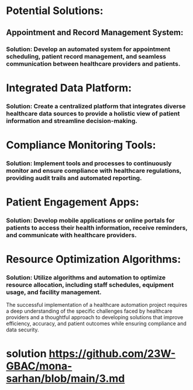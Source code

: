 # Potential Solutions:
## Appointment and Record Management System:

### Solution: Develop an automated system for appointment scheduling, patient record management, and seamless communication between healthcare providers and patients.
# Integrated Data Platform:

### Solution: Create a centralized platform that integrates diverse healthcare data sources to provide a holistic view of patient information and streamline decision-making.
# Compliance Monitoring Tools:

### Solution: Implement tools and processes to continuously monitor and ensure compliance with healthcare regulations, providing audit trails and automated reporting.
# Patient Engagement Apps:

### Solution: Develop mobile applications or online portals for patients to access their health information, receive reminders, and communicate with healthcare providers.
# Resource Optimization Algorithms:

### Solution: Utilize algorithms and automation to optimize resource allocation, including staff schedules, equipment usage, and facility management.
The successful implementation of a healthcare automation project requires a deep understanding of the specific challenges faced by healthcare providers and a thoughtful approach to developing solutions that improve efficiency, accuracy, and patient outcomes while ensuring compliance and data security.
# solution https://github.com/23W-GBAC/mona-sarhan/blob/main/3.md
